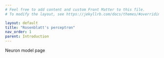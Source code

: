 ```yaml
---
# Feel free to add content and custom Front Matter to this file.
# To modify the layout, see https://jekyllrb.com/docs/themes/#overriding-theme-defaults

layout: default
title: "Rosenblatt's perceptron"
nav_order: 1
parent: Introduction
---
```


Neuron model page
